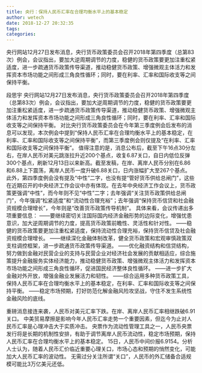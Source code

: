 ```yaml
---
title: 央行：保持人民币汇率在合理均衡水平上的基本稳定
author: wetech
date: 2018-12-27 20:32:35
tags: 
categories: 
---
```

央行网站12月27日发布消息，央行货币政策委员会召开2018年第四季度（总第83次）例会，会议指出，要加大逆周期调节的力度，稳健的货币政策要更加注重松紧适度，进一步疏通货币政策传导渠道，推动稳健货币政策、增强微观主体活力和发挥资本市场功能之间形成三角良性循环；同时，要在利率、汇率和国际收支等之间保持平衡。
<!-- more -->
段思宇
央行网站12月27日发布消息，央行货币政策委员会召开2018年第四季度（总第83次）例会，会议指出，要加大逆周期调节的力度，稳健的货币政策要更加注重松紧适度，进一步疏通货币政策传导渠道，推动稳健货币政策、增强微观主体活力和发挥资本市场功能之间形成三角良性循环；同时，要在利率、汇率和国际收支等之间保持平衡。
对比央行货币政策委员会在今年第三季度例会后发布的消息可以发现，本次例会中提到“保持人民币汇率在合理均衡水平上的基本稳定，在利率、汇率和国际收支等之间保持平衡”，而第三季度例会则仅提及“在利率、汇率和国际收支等之间保持平衡”。
值得注意的是，消息公布后，截至下午16点30分左右，在岸人民币对美元跳涨拉升近200个基点，收复6.87关口，自日内低位反弹300个基点，刷新12月13日以来新高。截至发稿，在岸、离岸人民币分别在6.86和6.88上下震荡，离岸人民币一度升破6.88关口，日内涨幅扩大至267个基点。
此外，第四季度例会没有提及“中性”二字，也没有提“管好货币供给总闸门”，这些在近期召开的中央经济工作会议中亦有体现。在去年中央经济工作会议上，货币政策更强调“中性”，而今年则不见“中性”二字；去年强调“关注货币政策供给总闸门”，今年强调“松紧适度”和“流动性合理充裕”；去年强调“保持货币信贷和社会融资规模合理增长”，今年则是“改善货币政策传导机制”。
具体来看，会议传递出多项重要信息：
——要继续密切关注国际国内经济金融形势的边际变化，增强忧患意识，加大逆周期调节的力度，提高货币政策前瞻性、灵活性和针对性。
——稳健的货币政策要更加注重松紧适度，保持流动性合理充裕，保持货币信贷及社会融资规模合理增长。
——继续深化金融体制改革，健全货币政策和宏观审慎政策双支柱调控框架，进一步疏通货币政策传导渠道。
——优化融资结构和信贷结构，努力做到金融对民营企业的支持与民营企业对经济社会发展的贡献相适应，综合施策提升金融服务实体经济能力，推动稳健货币政策、增强微观主体活力和发挥资本市场功能之间形成三角良性循环，促进国民经济整体良性循环。
——进一步扩大金融对外开放，增强金融业发展活力和韧性。
——综合运用多种货币政策工具，保持人民币汇率在合理均衡水平上的基本稳定，在利率、汇率和国际收支等之间保持平衡。
——稳定市场预期，打好防范化解金融风险攻坚战，守住不发生系统性金融风险的底线。
 
 
重磅消息接连来袭，人民币对美元汇率下跌。在岸、离岸人民币汇率相继跌破6.91关口。
中美贸易摩擦是影响今年人民币汇率走势一个重要因素，但迄今为止对人民币汇率是心理冲击大于实质冲击。
央票作为流动性管理工具之一，人民币央票发行将是长期的机制性安排，有助于调节离岸人民币流动性，稳定市场预期，保持人民币汇率在合理均衡水平上的基本稳定。
15日，人民币中间价报6.9154。分析人士认为，随着人民币汇价临近重要心理关口，市场心态和预期的悄然变化，可能加大人民币汇率的波动性。
无需过分关注所谓“关口”，人民币的外汇储备合适规模可能比3万亿美元还低。
